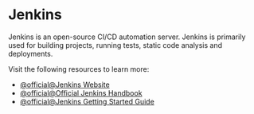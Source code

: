 # Jenkins

Jenkins is an open-source CI/CD automation server. Jenkins is primarily used for building projects, running tests, static code analysis and deployments.

Visit the following resources to learn more:

- [@official@Jenkins Website](https://www.jenkins.io/)
- [@official@Official Jenkins Handbook](https://www.jenkins.io/doc/book/)
- [@official@Jenkins Getting Started Guide](https://www.jenkins.io/doc/pipeline/tour/getting-started/)
